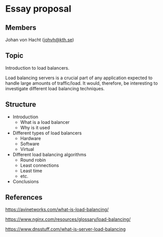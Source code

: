 # Essay proposal

## Members

Johan von Hacht (johvh@kth.se)

## Topic

Introduction to load balancers.

Load balancing servers is a crucial part of any application expected to handle large amounts of traffic/load. It would, therefore, be interesting to investigate different load balancing techniques.

## Structure
- Introduction
  - What is a load balancer
  - Why is it used
- Different types of load balancers
  - Hardware
  - Software
  - Virtual
- Different load balancing algorithms
  - Round robin
  - Least connections
  - Least time
  - etc.
- Conclusions



## References
https://avinetworks.com/what-is-load-balancing/

https://www.nginx.com/resources/glossary/load-balancing/

https://www.dnsstuff.com/what-is-server-load-balancing
